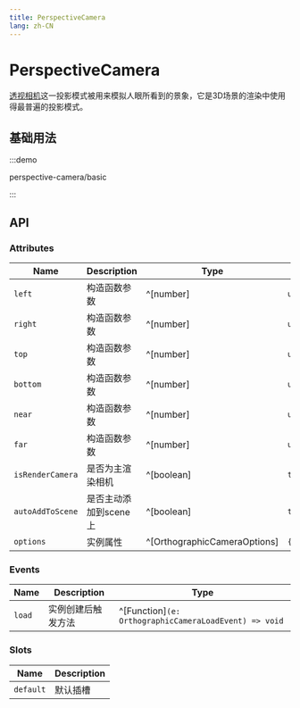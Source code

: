 ```yaml
---
title: PerspectiveCamera
lang: zh-CN
---
```


# PerspectiveCamera

[透视相机](https://threejs.org/docs/index.html?q=camera#api/zh/cameras/PerspectiveCamera)这一投影模式被用来模拟人眼所看到的景象，它是3D场景的渲染中使用得最普遍的投影模式。
## 基础用法

:::demo

perspective-camera/basic

:::


## API

### Attributes

| Name             | Description           | Type                         | Default     | Required |
| ---------------- | --------------------- | ---------------------------- | ----------- | -------- |
| `left`           | 构造函数参数          | ^[number]                    | `undefined` | No       |
| `right`          | 构造函数参数          | ^[number]                    | `undefined` | No       |
| `top`            | 构造函数参数          | ^[number]                    | `undefined` | No       |
| `bottom`         | 构造函数参数          | ^[number]                    | `undefined` | No       |
| `near`           | 构造函数参数          | ^[number]                    | `undefined` | No       |
| `far`            | 构造函数参数          | ^[number]                    | `undefined` | No       |
| `isRenderCamera` | 是否为主渲染相机      | ^[boolean]                   | `true`      | No       |
| `autoAddToScene` | 是否主动添加到scene上 | ^[boolean]                   | `true`      | No       |
| `options`        | 实例属性              | ^[OrthographicCameraOptions] | `{}`        | No       |


### Events

| Name   | Description        | Type                                                  |
| ------ | ------------------ | ----------------------------------------------------- |
| `load` | 实例创建后触发方法 | ^[Function]`(e: OrthographicCameraLoadEvent) => void` |

### Slots

| Name      | Description |
| --------- | ----------- |
| `default` | 默认插槽    |
